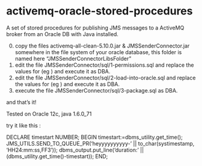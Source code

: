 # activemq-oracle-stored-procedures
A set of stored procedures for publishing JMS messages to a ActiveMQ broker from an Oracle DB with Java installed.

0. copy the files activemq-all-clean-5.10.0.jar & JMSSenderConnector.jar somewhere in the file system of your oracle database, this folder is named here “JMSSenderConnectorLibsFolder”
1. edit the file JMSSenderConnector/sql/1-permissions.sql and replace the values for (eg ) and execute it as DBA.
2. edit the file JMSSenderConnector/sql/2-load-into-oracle.sql and replace the values for (eg ) and execute it as DBA.
3. execute the file JMSSenderConnector/sql/3-package.sql as DBA.

and that’s it!

Tested on Oracle 12c, java 1.6.0_71

try it like this :

DECLARE
timestart NUMBER;
BEGIN
timestart:=dbms_utility.get_time();
JMS_UTILS.SEND_TO_QUEUE_PR(‘heyyyyyyyyyy-’ || to_char(systimestamp, ‘HH24:mm:ss,FF3’));
dbms_output.put_line(‘duration:’ || (dbms_utility.get_time()-timestart));
END;
